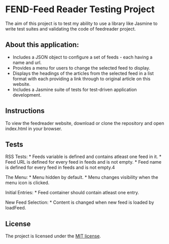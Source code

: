 # FEND-Feed Reader Testing Project

The aim of this project is to test my ability to use a library like Jasmine to write test suites and validating the code of feedreader project.

## About this application:
   * Includes a JSON object to configure a set of feeds - each having a name and url.
   * Provides a menu for users to change the selected feed to display.
   * Displays the headings of the articles from the selected feed in a list format with each providing a link through to           original article on this website.
   * Includes a Jasmine suite of tests for test-driven application development.

## Instructions

To view the feedreader website, download or clone the repository and open index.html in your browser.


## Tests

RSS Tests:
    * Feeds variable is defined and contains atleast one feed in it.
    * Feed URL is defined for every feed in feeds and is not empty.
    * Feed name is defined for every feed in feeds and is not empty.4

The Menu:
    * Menu hidden by default.
    * Menu changes visibility when the menu icon is clicked.

Initial Entries:
    * Feed container should contain atleast one entry.

New Feed Selection:
    * Content is changed when new feed is loaded by loadFeed.


## License

The project is licensed under the [MIT license](license.txt).

